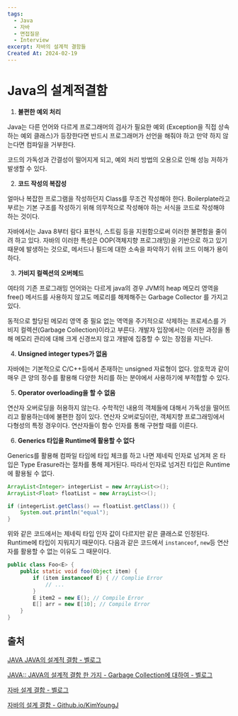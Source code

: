```yaml
---
tags:
  - Java
  - 자바
  - 면접질문
  - Interview
excerpt: 자바의 설계적 결함들
Created At: 2024-02-19
---
```


# Java의 설계적결함
1. **불편한 예외 처리**

Java는 다른 언어와 다르게 프로그래머의 검사가 필요한 예외 (Exception을 직접 상속하는 예외 클래스)가 등장한다면 반드시 프로그래머가 선언을 해줘야 하고 만약 하지 않는다면 컴파일을 거부한다.

코드의 가독성과 간결성이 떨어지게 되고, 예외 처리 방법의 오용으로 인해 성능 저하가 발생할 수 있다.

2. **코드 작성의 복잡성**

얼마나 복잡한 프로그램을 작성하던지 Class를 무조건 작성해야 한다. Boilerplate라고 부르는 기본 구조를 작성하기 위해 의무적으로 작성해야 하는 서식을 코드로 작성해야 하는 것이다.

자바에서는 Java 8부터 람다 표현식, 스트림 등을 지원함으로써 이러한 불편함을 줄이려 하고 있다. 자바의 이러한 특성은 OOP(객체지향 프로그래밍)을 기반으로 하고 있기 때문에 발생하는 것으로, 메서드나 필드에 대한 소속을 파악하기 쉬워 코드 이해가 용이하다.

3. **가비지 컬렉션의 오버헤드**

여타의 기존 프로그래밍 언어와는 다르게 java의 경우 JVM의 heap 메모리 영역을 free() 메서드를 사용하지 않고도 메로리를 해제해주는 Garbage Collector 를 가지고 있다.

동적으로 할당된 메모리 영역 중 필요 없는 역역을 주기적으로 삭제하는 프로세스를 가비지 컬렉션(Garbage Collection)이라고 부른다. 개발자 입장에서는 이러한 과정을 통해 메모리 관리에 대해 크게 신경쓰지 않고 개발에 집중할 수 있는 장점을 지닌다.

4. **Unsigned integer types가 없음**

자바에는 기본적으로 C/C++등에서 존재하는 unsigned 자료형이 없다. 암호학과 같이 매우 큰 양의 정수를 활용해 다양한 처리를 하는 분야에서 사용하기에 부적합할 수 있다.

5. **Operator overloading을 할 수 없음**

연산자 오버로딩을 허용하지 않는다. 수학적인 내용의 객체들에 대해서 가독성을 떨어뜨리고 활용하는데에 불편한 점이 있다. 연산자 오버로딩이란, 객체지향 프로그래밍에서 다형성의 특정 경우이다. 연산자들이 함수 인자를 통해 구현할 때를 이른다.

6. **Generics 타입을 Runtime에 활용할 수 없다**

Generics를 활용해 컴파일 타임에 타입 체크를 하고 나면 제네릭 인자로 넘겨져 온 타입은 Type Erasure라는 절차를 통해 제거된다. 따라서 인자로 넘겨진 타입은 Runtime에 활용될 수 없다.

```java
ArrayList<Integer> integerList = new ArrayList<>();
ArrayList<Float> floatList = new ArrayList<>();

if (integerList.getClass() == floatList.getClass()) {
    System.out.println("equal");
}
```

위와 같은 코드에서는 제네릭 타입 인자 값이 다르지만 같은 클래스로 인정된다. Runtime에 타입이 지워지기 때문이다. 다음과 같은 코드에서 `instanceof`, `new`등 연산자를 활용할 수 없는 이유도 그 때문이다.

```java
public class Foo<E> {
    public static void foo(Object item) {
        if (item instanceof E) { // Complie Error
            // ...
        }
        E item2 = new E(); // Compile Error
        E[] arr = new E[10]; // Compile Error
    }
}
```

## 출처

[JAVA JAVA의 설계적 결함 - 벨로그](https://velog.io/@sung8881/JAVA-JAVA%EC%9D%98-%EC%84%A4%EA%B3%84%EC%A0%81-%EA%B2%B0%ED%95%A8)

[JAVA:: JAVA의 설계적 결함 한 가지 - Garbage Collection에 대하여 - 벨로그](https://velog.io/@ecvheo1/Java%EC%9D%98-%EC%84%A4%EA%B3%84%EC%A0%81-%EA%B2%B0%ED%95%A8-%ED%95%9C-%EA%B0%80%EC%A7%80-Garbage-Collection%EC%97%90-%EB%8C%80%ED%95%98%EC%97%AC)

[자바 설계 결함 - 벨로그](https://velog.io/@xogml951/%EC%9E%90%EB%B0%94-%EC%84%A4%EA%B3%84-%EA%B2%B0%ED%95%A8)

[자바의 설계 결함 - Github.io/KimYoungJ](https://github.com/KimYongJ/wanted-pre-onboarding-challenge-be-task-July/blob/main/4%EB%B2%88%20%EB%AC%B8%EC%A0%9C.md)
